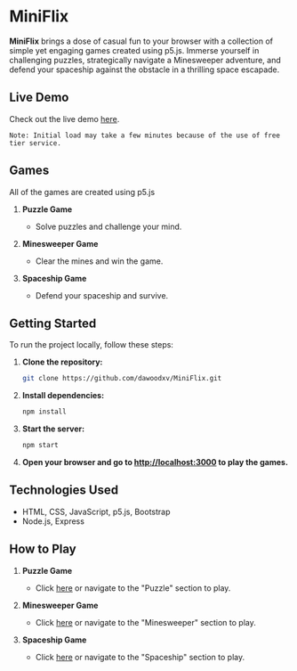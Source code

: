 # MiniFlix

**MiniFlix** brings a dose of casual fun to your browser with a collection of simple yet engaging games created using p5.js. Immerse yourself in challenging puzzles, strategically navigate a Minesweeper adventure, and defend your spaceship against the obstacle in a thrilling space escapade.

## Live Demo

Check out the live demo <a href="https://mini-flix.onrender.com/" target="_blank">here</a>.
```
Note: Initial load may take a few minutes because of the use of free tier service.
```

## Games

All of the games are created using p5.js

1. **Puzzle Game**

   - Solve puzzles and challenge your mind.

2. **Minesweeper Game**

   - Clear the mines and win the game.

3. **Spaceship Game**
   - Defend your spaceship and survive.

## Getting Started

To run the project locally, follow these steps:

1. **Clone the repository:**
   ```bash
   git clone https://github.com/dawoodxv/MiniFlix.git
   ```
2. **Install dependencies:**
   ```bash
   npm install
   ```
3. **Start the server:**
   ```bash
   npm start
   ```
4. **Open your browser and go to [http://localhost:3000](http://localhost:3000) to play the games.**

## Technologies Used

-  HTML, CSS, JavaScript, p5.js, Bootstrap
- Node.js, Express

## How to Play

1. **Puzzle Game**

   - Click <a href="https://mini-flix.onrender.com/puzzle" target="_blank">here</a> or navigate to the "Puzzle" section to play.

2. **Minesweeper Game**

   - Click <a href="https://mini-flix.onrender.com/minesweeper" target="_blank">here</a> or navigate to the "Minesweeper" section to play.

3. **Spaceship Game**
   - Click <a href="https://mini-flix.onrender.com/spaceship" target="_blank">here</a> or navigate to the "Spaceship" section to play.
